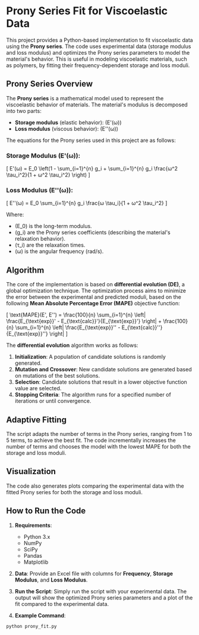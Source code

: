 # Prony Series Fit for Viscoelastic Data

This project provides a Python-based implementation to fit viscoelastic data using the **Prony series**. The code uses experimental data (storage modulus and loss modulus) and optimizes the Prony series parameters to model the material's behavior. This is useful in modeling viscoelastic materials, such as polymers, by fitting their frequency-dependent storage and loss moduli.

## Prony Series Overview

The **Prony series** is a mathematical model used to represent the viscoelastic behavior of materials. The material's modulus is decomposed into two parts:
- **Storage modulus** (elastic behavior): \(E'(ω)\)
- **Loss modulus** (viscous behavior): \(E''(ω)\)

The equations for the Prony series used in this project are as follows:

### Storage Modulus \(E'(ω)\):

\[
E'(ω) = E_0 \left(1 - \sum_{i=1}^{n} g_i + \sum_{i=1}^{n} g_i \frac{ω^2 \tau_i^2}{1 + ω^2 \tau_i^2} \right)
\]

### Loss Modulus \(E''(ω)\):

\[
E''(ω) = E_0 \sum_{i=1}^{n} g_i \frac{ω \tau_i}{1 + ω^2 \tau_i^2}
\]

Where:
- \(E_0\) is the long-term modulus.
- \(g_i\) are the Prony series coefficients (describing the material's relaxation behavior).
- \(τ_i\) are the relaxation times.
- \(ω\) is the angular frequency (rad/s).

## Algorithm

The core of the implementation is based on **differential evolution (DE)**, a global optimization technique. The optimization process aims to minimize the error between the experimental and predicted moduli, based on the following **Mean Absolute Percentage Error (MAPE)** objective function:

\[
\text{MAPE}(E', E'') = \frac{100}{n} \sum_{i=1}^{n} \left| \frac{E_{\text{exp}}' - E_{\text{calc}}'}{E_{\text{exp}}'} \right| + \frac{100}{n} \sum_{i=1}^{n} \left| \frac{E_{\text{exp}}'' - E_{\text{calc}}''}{E_{\text{exp}}''} \right|
\]

The **differential evolution** algorithm works as follows:
1. **Initialization**: A population of candidate solutions is randomly generated.
2. **Mutation and Crossover**: New candidate solutions are generated based on mutations of the best solutions.
3. **Selection**: Candidate solutions that result in a lower objective function value are selected.
4. **Stopping Criteria**: The algorithm runs for a specified number of iterations or until convergence.

## Adaptive Fitting

The script adapts the number of terms in the Prony series, ranging from 1 to 5 terms, to achieve the best fit. The code incrementally increases the number of terms and chooses the model with the lowest MAPE for both the storage and loss moduli.

## Visualization

The code also generates plots comparing the experimental data with the fitted Prony series for both the storage and loss moduli.

## How to Run the Code

1. **Requirements**:
   - Python 3.x
   - NumPy
   - SciPy
   - Pandas
   - Matplotlib

2. **Data**:
   Provide an Excel file with columns for **Frequency**, **Storage Modulus**, and **Loss Modulus**.

3. **Run the Script**:
   Simply run the script with your experimental data. The output will show the optimized Prony series parameters and a plot of the fit compared to the experimental data.

4. **Example Command**:
```bash
python prony_fit.py

